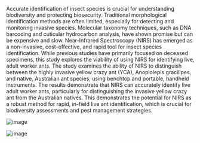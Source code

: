 Accurate identification of insect species is crucial for understanding biodiversity and protecting biosecurity. Traditional morphological identification methods are often limited, especially for detecting and monitoring invasive species. Molecular taxonomy techniques, such as DNA barcoding and cuticular hydrocarbon analysis, have shown promise but can be expensive and slow. Near-Infrared Spectroscopy (NIRS) has emerged as a non-invasive, cost-effective, and rapid tool for insect species identification. While previous studies have primarily focused on deceased specimens, this study explores the viability of using NIRS for identifying live, adult worker ants. The study examines the ability of NIRS to distinguish between the highly invasive yellow crazy ant (YCA), Anoplolepis gracilipes, and native, Australian ant species, using benchtop and portable, handheld instruments. The results demonstrate that NIRS can accurately identify live adult worker ants, particularly for distinguishing the invasive yellow crazy ant from the Australian natives. This demonstrates the potential for NIRS as a robust method for rapid, in-field live ant identification, which is crucial for biodiversity assessments and pest management strategies. 

![image](https://github.com/user-attachments/assets/f393f954-f950-4ffe-94b1-686578ae16ca)


![image](https://github.com/user-attachments/assets/621a9d40-83cd-4b34-85e1-a8495fd44b83)

